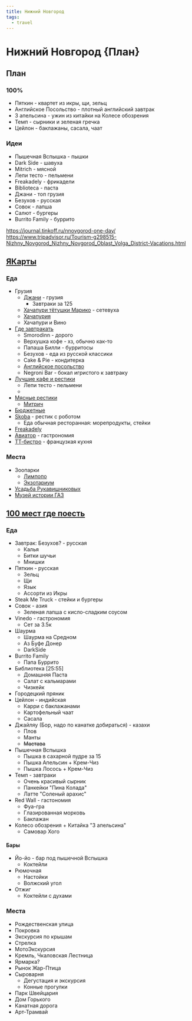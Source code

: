 ```yaml
---
title: Нижний Новгород
tags:
  - travel
---
```


# Нижний Новгород {План}

## План

### 100%

- Пяткин - квартет из икры, щи, зельц
- Английское Посольство - плотный английский завтрак 
- 3 апельсина - ужин из китайки на Колесе обозрения
- Темп - сырники и зеленая гречка
- Цейлон - баклажаны, сасала, чаат

### Идеи

- Пышечная Вспышка - пышки
- Dark Side - шавуха
- Mitrich - мясной
- Лепи тесто - пельмени
- Freakadely - фрикадели
- Biblioteca - паста
- Джани - топ грузия
- Безухов - русская
- Совок - лапша
- Салют - бургеры
- Burrito Family - буррито


https://journal.tinkoff.ru/nnovgorod-one-day/
https://www.tripadvisor.ru/Tourism-g298515-Nizhny_Novgorod_Nizhny_Novgorod_Oblast_Volga_District-Vacations.html 

## [ЯКарты](https://yandex.ru/maps/geo/nizhniy_novgorod/53105078/?ll=44.012646%2C56.320360&z=12.34)

### Еда

- Грузия
  - [Джани](https://yandex.ru/maps/org/dzhani_restorani/52931283686/?ll=44.011924%2C56.326492&z=16) - грузия
    - Завтраки за 125
  - [Хачапури тётушки Марико](https://yandex.ru/maps/org/khachapuri_tyotushki_mariko/1540357756/?ll=43.954033%2C56.341897&z=14) - сетевуха
  - [Хачапурия](https://hachapuriya.ru/)
  - Хачапури и Вино
- [Где завтракать](https://yandex.ru/maps/discovery/gde-zavtrakat-v-nizhnem-novgorode/?ll=43.996751%2C56.323046&z=16.08)
  - Smorodinn - дорого
  - Верхушка кофе - хз, обычно как-то
  - Папаша Билли - бурритосы
  - Безухов - еда из русской классики
  - Cake & Pie - кондитерка
  - [Английское посольство](https://yandex.ru/maps/org/angliyskoye_posolstvo/1370559543/?ll=43.995583%2C56.316472&z=16)
  - Negroni Bar - бокал игристого к завтраку
- [Лучшие кафе и рестики](https://yandex.ru/maps/discovery/nizhnij-novgorod-best-restaurants-2018/?ll=44.009913%2C56.309507&z=14.44)
  - Лепи тесто - пельмени
  - 
- [Мясные рестики](https://yandex.ru/maps/discovery/myasnye-restorany-nn/?ll=44.000594%2C56.320293&z=15.5)
  - [Митрич](http://mitrichsteakhouse.ru/menu#kitchen)
- [Бюджетные](https://yandex.ru/maps/discovery/nedorogie-restorany-v-nijnem-novgorode/?ll=44.002005%2C56.323488&z=16)
- [Skoba](https://skobar.ob-ob.ru/) - рестик с роботом
  - Еда обычная ресторанная: морепродукты, стейки
- [Freakadely](https://yandex.ru/maps/org/freakadely/204998305118/?ll=44.003740%2C56.322994&z=16)
- [Авиатор](https://yandex.ru/maps/org/aviator/87061716760/?ll=44.010379%2C56.329377&z=16) - гастрономия
- [ТТ-бистро](https://ttbistro.ru/o-nas/) - французкая кухня


### Места

- Зоопарки
  - [Лимпопо](https://yandex.ru/maps/org/limpopo/1119526157/?ll=43.854162%2C56.334777&z=16)
  - [Экзотариум](https://yandex.ru/maps/org/nizhegorodskiy_ekzotarium/1093121585/?ll=44.000882%2C56.322381&z=15)
- [Усадьба Рукавишниковых](https://yandex.ru/maps/org/usadba_rukavishnikovykh/142204953534/?ll=44.016120%2C56.329307&z=16)
- [Музей истории ГАЗ](https://yandex.ru/maps/org/muzey_istorii_gaz/1085889766/?ll=43.893176%2C56.254728&z=16)





## [100 мест где поесть](https://www.youtube.com/watch?v=u_k2ojU8qR0)

### Еда

- Завтрак: Безухов? - русская
    - Калья
    - Битки шучьи
    - Мнишки
- Пяткин - русская
    - Зельц
    - Щи
    - Язык
    - Ассорти из Икры
- Steak Me Truck - стейки и бургеры
- Совок - азия
    - Зеленая лапша с кисло-сладким соусом
- Vinedo - гастрономия
    - Сет за 3.5к
- Шаурма
    - Шаурма на Средном
    - Аз Буфе Донер
    - DarkSide
- Burrito Family
    - Папа Буррито
- Библиотека [25:55]
    - Домашняя Паста
    - Салат с кальмарами
    - Чизкейк
- Городецкий пряник
- Цейлон - индийская
    - Карри с баклажанами
    - Картофельный чаат
    - Сасала
- Джайляу (Бор, надо по канатке добираться) - казахи
    - Плов
    - Манты
    - ~~Мастава~~
- Пышечная Вспышка
    - Пышка в сахарной пудре за 15
    - Пышка Апельсин + Крем-Чиз
    - Пышка Лосось + Крем-Чиз
- Темп - завтраки
    - Очень красивый сырник
    - Панкейки "Пина Колада"
    - Латте "Соленый арахис"
- Red Wall - гастономия
    - Фуа-гра
    - Глазированная морковь
    - Баклажан
- Колесо обозрения + Китайка "3 апельсина"
    - Самовар Хого

#### Бары

- Йо-йо - бар под пышечной Вспышка
    - Коктейли
- Рюмочная
    - Настойки
    - Волжский угол
- Отжиг
    - Коктейли с духами

### Места

- Рождественская улица
- Покровка
- Экскурсия по крышам
- Стрелка
- МотоЭкскурсия
- Кремль, Чкаловская Лестница
- Ярмарка?
- Рынок Жар-Птица
- Сыроварня
    - Дегустация и экскурсия
    - Конные прогулки
- Парк Швейцария
- Дом Горького
- Канатная дорога
- Арт-Трамвай

